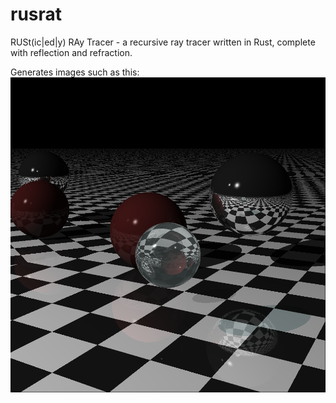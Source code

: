 # rusrat
RUSt(ic|ed|y) RAy Tracer - a recursive ray tracer written in Rust, complete with reflection and refraction.

Generates images such as this:
![First example image](https://raw.githubusercontent.com/gcohara/rusrat/main/examples/example_1.png)
